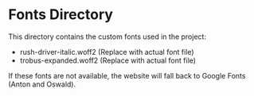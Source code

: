 
# Fonts Directory

This directory contains the custom fonts used in the project:
- rush-driver-italic.woff2 (Replace with actual font file)
- trobus-expanded.woff2 (Replace with actual font file)

If these fonts are not available, the website will fall back to Google Fonts (Anton and Oswald).

